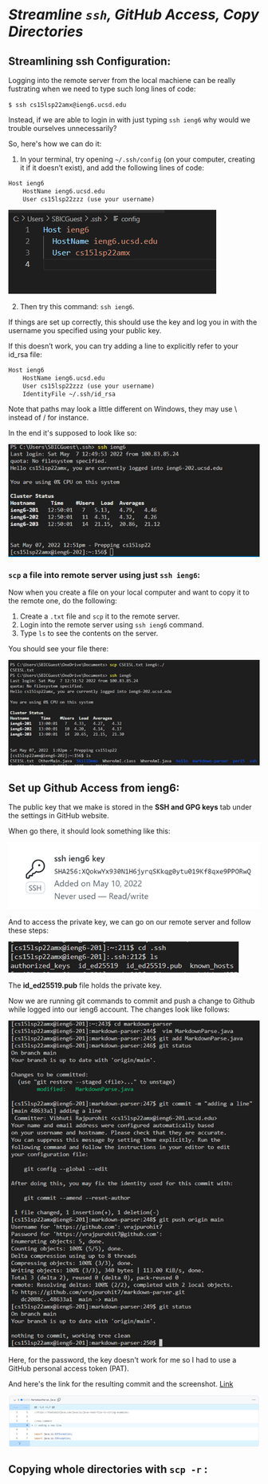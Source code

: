 # *Streamline `ssh`, GitHub Access, Copy Directories*

## Streamlining ssh Configuration:
Logging into the remote server from the local machiene can be really fustrating when we need to type such long lines of code:

`$ ssh cs15lsp22amx@ieng6.ucsd.edu`

Instead, if we are able to login in with just typing `ssh ieng6` why would we trouble ourselves unnecessarily?

So, here's how we can do it:

1. In your terminal, try opening `~/.ssh/config` (on your computer, creating it if it doesn’t exist), and add the following lines of code:
```
Host ieng6
    HostName ieng6.ucsd.edu
    User cs15lsp22zzz (use your username)
```
![Image](3-host.png)

2. Then try this command: `ssh ieng6`. 

If things are set up correctly, this should use the key and log you in with the username you specified using your public key.

If this doesn’t work, you can try adding a line to explicitly refer to your id_rsa file:
```
Host ieng6
    HostName ieng6.ucsd.edu
    User cs15lsp22zzz (use your username)
    IdentityFile ~/.ssh/id_rsa
 ```
Note that paths may look a little different on Windows, they may use \ instead of / for instance. 

In the end it's supposed to look like so:

![Image](3-ssh_ieng6.png)
### `scp` a file into remote server using just `ssh ieng6`:
Now when you create a file on your local computer and want to copy it to the remote one, do the following:

1. Create a `.txt` file and `scp` it to the remote server.
2. Login into the remote server using `ssh ieng6` command.
3. Type `ls` to see the contents on the server.

You should see your file there:

![Image](3-scp.png)

## Set up Github Access from ieng6:
The public key that we make is stored in the **SSH and GPG keys** tab under the settings in GitHub website.

When go there, it should look something like this:

![Image](3-github_action1.png)

And to access the private key, we can go on our remote server and follow these steps:

![Image](3-github_action2.png)

The **id_ed25519.pub** file holds the private key.

Now we are running git commands to commit and push a change to Github while logged into our ieng6 account. The changes look like follows:

![Image](3-github_action3.png)

Here, for the password, the key doesn't work for me so I had to use a GitHub personal access token (PAT).

And here's the link for the resulting commit and the screenshot.
[Link](https://github.com/vrajpurohit7/markdown-parser/commit/dc2088c6db10b35faac045211a9678e59c85206f)

![Image](3-github_action4.png)

## Copying whole directories with `scp -r` :